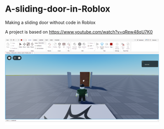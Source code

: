 # A-sliding-door-in-Roblox

Making a sliding door without code in Roblox

A project is based on https://www.youtube.com/watch?v=qRew48qU7K0

![Screenshot of door from Roblox Studio](https://github.com/ldurniat/A-sliding-door-in-Roblox/blob/main/screenshot.png)
